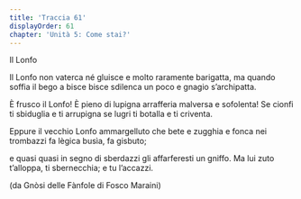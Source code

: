 ```yaml
---
title: 'Traccia 61'
displayOrder: 61
chapter: 'Unità 5: Come stai?'
---
```


Il Lonfo

Il Lonfo non vaterca né gluisce
e molto raramente barigatta,
ma quando soffia il bego a bisce bisce
sdilenca un poco e gnagio s’archipatta.

È frusco il Lonfo! È pieno di lupigna
arrafferia malversa e sofolenta!
Se cionfi ti sbiduglia e ti arrupigna
se lugri ti botalla e ti criventa.

Eppure il vecchio Lonfo ammargelluto
che bete e zugghia e fonca nei trombazzi
fa lègica busìa, fa gisbuto;

e quasi quasi in segno di sberdazzi
gli affarferesti un gniffo. Ma lui zuto
t’alloppa, ti sbernecchia; e tu l’accazzi.


(da Gnòsi delle Fànfole di Fosco Maraini)
